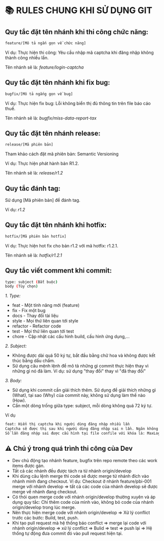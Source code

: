 # 📚 RULES CHUNG KHI SỬ DỤNG GIT

## Quy tắc đặt tên nhánh khi thi công chức năng:

```bash
feature/[Mô tả ngắn gọn về chức năng]
```

Ví dụ: Thực hiện thi công: Yêu cầu nhập mã captcha khi đăng nhập không thành công nhiều lần. 

Tên nhánh sẽ là: *feature/login-captcha*

## Quy tắc đặt tên nhánh khi fix bug:

```bash
bugfix/[Mô tả ngắng gọn về bug]
```

Ví dụ: Thực hiện fix bug: Lỗi không biển thị đủ thông tin trên file báo cáo thuế. 

Tên nhánh sẽ là: *bugfix/miss-data-report-tax*

## Quy tắc đặt tên nhánh release:

```bash
release/[Mã phiên bản]
```

Tham khảo cách đặt mã phiên bản: Semantic Versioning

Ví dụ: Thực hiện phát hành bản R1.2. 

Tên nhánh sẽ là: *release/r1.2*

## Quy tắc đánh tag:

Sử dụng [Mã phiên bản] để đánh tag. 

Ví dụ: *r1.2*

## Quy tắc đặt tên nhánh khi hotfix:

```bash
hotfix/[Mã phiên bản hotfix]
```

Ví dụ: Thực hiện hot fix cho bản r1.2 với mã hotfix: r1.2.1. 

Tên nhánh sẽ là: *hotfix/r1.2.1*

## Quy tắc viết comment khi commit:

```bash
type: subject (Bắt buộc)
body (Tùy chọn)
```

*1. Type:*
- feat - Một tính năng mới (feature)
- fix - Fix một bug
- docs - Thay đổi tài liệu
- style - Mọi thứ liên quan tới style
- refactor - Refactor code
- test - Mọi thứ liên quan tới test
- chore - Cập nhật các cấu hình build, cấu hình ứng dụng,...

*2. Subject:*
- Không được dài quá 50 ký tự, bắt đầu bằng chữ hoa và không được kết thúc bằng dấu chấm.
- Sử dụng câu mệnh lệnh để mô tả những gì commit thực hiện thay vì những gì nó đã làm. Ví dụ: sử dụng "thay đổi" thay vì "đã thay đổi"

*3. Body:*
- Sử dụng khi commit cần giải thích thêm. Sử dụng để giải thích những gì (What), tại sao (Why) của commit này, không sử dụng làm thế nào (How).
- Cần một dòng trống giữa type: subject, mỗi dòng không quá 72 ký tự.

Ví dụ
```bash
feat: Hiển thị captcha khi người dùng đăng nhập nhiều lần
Captcha sẽ được thị sau khi người dùng đăng nhập sai n lần. Ngăn không cho phép người dùng viết các công cụ tự động dò mật khẩu.
Số lần đăng nhập sai được cấu hình tại file confile với khóa là: MaxLoginFail.
```

## ⚠️ Chú ý trong quá trình thi công của Dev
- Dev chủ động tạo nhánh feature, bugfix trên repo remote theo các work items được gán.
- Tất cả các nhánh đều được tách ra từ nhánh origin/develop
- Khi dùng câu lệnh merge thì code sẽ được merge từ nhánh đích vào nhánh mình đang checkout. Ví dụ: Checkout ở nhánh feature/pbi-001 merge với nhánh develop => tất cả các code của nhánh develop sẽ được merge về nhánh đang checkout.
- Có thói quen merge code với nhánh origin/develop thường xuyên và áp dụng quy tắc: Chỉ thêm code của mình vào, không bỏ code của nhánh origin/develop trong lúc merge.
- Nên thực hiện merge code với nhánh origin/develop => Xử lý conflict trước các bước: Build, test, push.
- Khi tạo pull request mà hệ thống báo conflict => merge lại code với nhánh origin/develop => xử lý conflict => Bulid => test => push lại 
=> Hệ thống tự động đưa commit đó vào pull request hiện tại.
